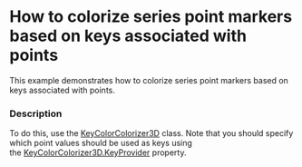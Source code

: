 # How to colorize series point markers based on keys associated with points


This example demonstrates how to colorize series point markers based on keys associated with points.


<h3>Description</h3>

<p>To do this, use the&nbsp;<a href="https://documentation.devexpress.com/#WPF/clsDevExpressXpfChartsKeyColorColorizer3Dtopic">KeyColorColorizer3D</a>&nbsp;class. Note that you should specify which point values should be used as keys using the&nbsp;<a href="https://documentation.devexpress.com/#WPF/DevExpressXpfChartsKeyColorColorizer3D_KeyProvidertopic">KeyColorColorizer3D.KeyProvider</a>&nbsp;property.</p>

<br/>


